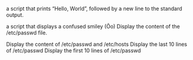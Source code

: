 a script that prints “Hello, World”, followed by a new line to the standard output.


a script that displays a confused smiley (Ôo)
Display the content of the /etc/passwd file.


Display the content of /etc/passwd and /etc/hosts
Display the last 10 lines of /etc/passwd
Display the first 10 lines of /etc/passwd
